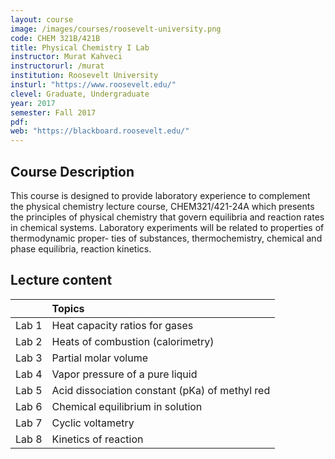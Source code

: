 ```yaml
---
layout: course
image: /images/courses/roosevelt-university.png
code: CHEM 321B/421B
title: Physical Chemistry I Lab
instructor: Murat Kahveci
instructorurl: /murat
institution: Roosevelt University
insturl: "https://www.roosevelt.edu/"
clevel: Graduate, Undergraduate
year: 2017
semester: Fall 2017
pdf:
web: "https://blackboard.roosevelt.edu/"
---
```


## Course Description

This course is designed to provide laboratory experience to complement the physical chemistry lecture course, CHEM321/421-24A which presents the principles of physical chemistry that govern equilibria and reaction rates in chemical systems. Laboratory experiments will be related to properties of thermodynamic proper- ties of substances, thermochemistry, chemical and phase equilibria, reaction kinetics.

## Lecture content

|       | Topics |
|:-------|:-------|
| Lab 1 | Heat capacity ratios for gases |
| Lab 2 | Heats of combustion (calorimetry) |
| Lab 3 | Partial molar volume |
| Lab 4 | Vapor pressure of a pure liquid |
| Lab 5| Acid dissociation constant (pKa) of methyl red |
| Lab 6 | Chemical equilibrium in solution |
| Lab 7 | Cyclic voltametry |
| Lab 8  |  Kinetics of reaction |
